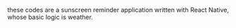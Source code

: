 these codes are a sunscreen reminder application written with React Native, whose basic logic is weather.
